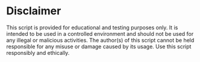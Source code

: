 # Disclaimer

This script is provided for educational and testing purposes only. It is intended to be used in a controlled environment and should not be used for any illegal or malicious activities. The author(s) of this script cannot be held responsible for any misuse or damage caused by its usage. Use this script responsibly and ethically.
